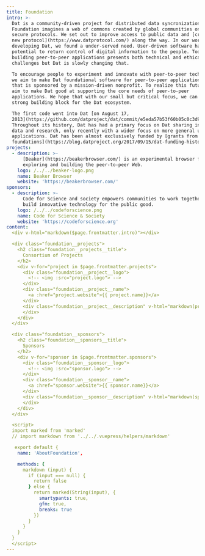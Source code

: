 ```yaml
---
title: Foundation
intro: >-
  Dat is a community-driven project for distributed data syncronization. The Dat
  Foundation imagines a web of commons created by global communities on open and
  secure protocols. We set out to improve access to public data and [created a
  new protocol](https://www.datprotocol.com/) along the way. In our work on
  developing Dat, we found a under-served need. User-driven software has
  potential to return control of digital information to the people. Today,
  building peer-to-peer applications presents both technical and ethical
  challenges but Dat is slowly changing that.

  To encourage people to experiment and innovate with peer-to-peer technology,
  we aim to make Dat foundational software for peer-to-peer applications – one
  that is sponsored by a mission-driven nonprofit. To realize this future, we
  aim to make Dat good at supporting the core needs of peer-to-peer
  applications. We hope that with our small but critical focus, we can create a
  strong building block for the Dat ecosystem.

  The first code went into Dat [on August 17,
  2013](https://github.com/datproject/dat/commit/e5eda57b53f60b05c0c3d97da90c10cd17dcbe19).
  Throughout its history, Dat has had a primary focus on Dat sharing in civic
  data and research, only recently with a wider focus on more general user-owned
  applications. Dat has been almost exclusively funded by [grants from private
  foundations](https://blog.datproject.org/2017/09/15/dat-funding-history/).
projects:
  - description: >-
      [Beaker](https://beakerbrowser.com/) is an experimental browser for
      exploring and building the peer-to-peer Web.
    logo: /../../beaker-logo.png
    name: Beaker Browser
    website: 'https://beakerbrowser.com/'
sponsors:
  - description: >-
      Code for Science and society empowers communities to work together and
      build innovative technology for the public good.
    logo: /../../codeforscience.png
    name: Code for Science & Society
    website: 'https://codeforscience.org'
content: 
  <div v-html="markdown($page.frontmatter.intro)"></div>

  <div class="foundation__projects">
    <h2 class="foundation__projects__title">
      Consortium of Projects
    </h2>
    <div v-for="project in $page.frontmatter.projects">
      <div class="foundation__project__logo">
        <!-- <img :src="project.logo"> -->
      </div>
      <div class="foundation__project__name">
        <a :href="project.website">{{ project.name}}</a>
      </div>
      <div class="foundation__project__description" v-html="markdown(project.description)">
      </div>
    </div>
  </div>

  <div class="foundation__sponsors">
    <h2 class="foundation__sponsors__title">
      Sponsors
    </h2>
    <div v-for="sponsor in $page.frontmatter.sponsors">
      <div class="foundation__sponsor__logo">
        <!-- <img :src="sponsor.logo"> -->
      </div>
      <div class="foundation__sponsor__name">
        <a :href="sponsor.website">{{ sponsor.name}}</a>
      </div>
      <div class="foundation__sponsor__description" v-html="markdown(sponsor.description)">
      </div>
    </div>
  </div>

  <script> 
  import marked from 'marked'
  // import markdown from '../../.vuepress/helpers/markdown'

   export default {
    name: 'AboutFoundation',

    methods: {
      markdown (input) {
        if (input === null) {
          return false
        } else {
          return marked(String(input), {
            smartypants: true,
            gfm: true,
            breaks: true
          })
        }
      }
    } 
  }
  </script>
---
```

